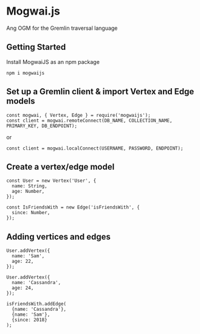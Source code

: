# Mogwai.js
Ang OGM for the Gremlin traversal language

## Getting Started
Install MogwaiJS as an npm package
```
npm i mogwaijs
```

## Set up a Gremlin client & import Vertex and Edge models
```
const mogwai, { Vertex, Edge } = require('mogwaijs');
const client = mogwai.remoteConnect(DB_NAME, COLLECTION_NAME, PRIMARY_KEY, DB_ENDPOINT);
```
or
```
const client = mogwai.localConnect(USERNAME, PASSWORD, ENDPOINT);
```

## Create a vertex/edge model
```
const User = new Vertex('User', {
  name: String,
  age: Number,
});
```
```  
const IsFriendsWith = new Edge('isFriendsWith', {
  since: Number,
});
```

## Adding vertices and edges
```
User.addVertex({
  name: 'Sam',
  age: 22,
});

User.addVertex({
  name: 'Cassandra',
  age: 24,
});

isFriendsWith.addEdge(
  {name: 'Cassandra'},
  {name: 'Sam'},
  {since: 2018}
);
```
